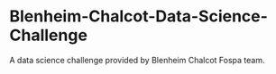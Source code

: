 # Blenheim-Chalcot-Data-Science-Challenge
A data science challenge provided by Blenheim Chalcot Fospa team.
